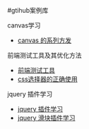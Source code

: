 #gtihub案例库
<p>canvas学习</p>
<ul>
<li> <a href='https://github.com/Huaxi100FE/Blog/tree/ata/canvas-test/README.md'>canvas 的系列方发</a>
</li>
</ul>
<p>前端测试工具及其优化方法</p>
<ul>
<li><a href='https://github.com/Huaxi100FE/Blog/tree/ata/testTool/README.md'>前端测试工具</a></li>
<li><a href='https://github.com/Huaxi100FE/Blog/tree/ata/css-selector/README.md'>css选择器的正确使用</a></li>
</ul>
<p>jquery 插件学习</p>
<ul>
<li>
<a href='https://github.com/Huaxi100FE/Blog/tree/ata/jQuery插件学习/README.md'>jquery 插件学习</a>
</li>
<li>
<a href='https://github.com/Huaxi100FE/Blog/tree/ata/slider/README.md'>jquery 滑块插件学习</a>
</li>
</ul>

